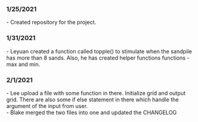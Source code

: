 <h3>1/25/2021</h3> 
- Created repository for the project. <br />
<h3>1/31/2021 </h3>
- Leyuan created a function called topple() to stimulate when the sandpile has more than 8 sands. Also, he has created helper functions functions - max and min. <br />
<h3>2/1/2021</h3> 
- Lee upload a file with some function in there. Initialize grid and output grid. There are also some if else statement in there which handle the argument of the input from user. <br />
- Blake merged the two files into one and updated the CHANGELOG <br />

